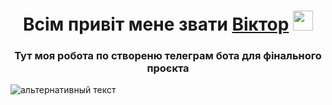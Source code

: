 <h1 align="center">Всім привіт мене звати <a href="https://github.com/fryyzi" target="_blank">Віктор</a> 
<img src="https://github.com/blackcater/blackcater/raw/main/images/Hi.gif" height="32"/></h1>
<h3 align="center">Тут моя робота по створеню телеграм бота для фінального проєкта</h3>
<img src="путь к файлу" alt="альтернативный текст">
